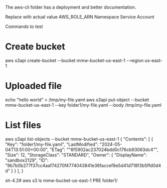 The aws-cli folder has a deployment and better documentation.

Replace with actual value
AWS_ROLE_ARN
Namespace
Service Account



Commands to test

# Create bucket
aws s3api create-bucket --bucket mmw-bucket-us-east-1 --region us-east-1

# Uploaded file
echo "hello world" > /tmp/my-file.yaml
aws s3api put-object --bucket mmw-bucket-us-east-1 --key folder1/my-file.yaml --body /tmp/my-file.yaml

# List files
aws s3api list-objects --bucket mmw-bucket-us-east-1
{
    "Contents": [
        {
            "Key": "folder1/my-file.yaml",
            "LastModified": "2024-05-04T13:51:00+00:00",
            "ETag": "\"6f5902ac237024bdd0c176cb93063dc4\"",
            "Size": 12,
            "StorageClass": "STANDARD",
            "Owner": {
                "DisplayName": "sandbox2129",
                "ID": "9b7b0b277f37cc4aaf74270f4774043841e36faccef8e5d41d718f3b5ffd0d4d"
            }
        }
    ],
}


sh-4.2# aws s3 ls mmw-bucket-us-east-1 
                           PRE folder1/
